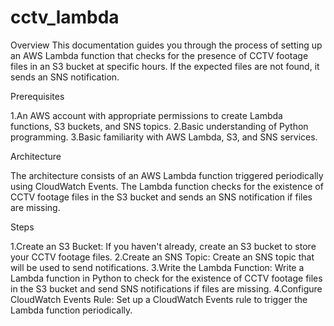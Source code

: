 # cctv_lambda

Overview
This documentation guides you through the process of setting up an AWS Lambda function that checks for the presence of CCTV footage files in an S3 bucket at specific hours. If the expected files are not found, it sends an SNS notification.

Prerequisites

1.An AWS account with appropriate permissions to create Lambda functions, S3 buckets, and SNS topics.
2.Basic understanding of Python programming.
3.Basic familiarity with AWS Lambda, S3, and SNS services.

Architecture

The architecture consists of an AWS Lambda function triggered periodically using CloudWatch Events. The Lambda function checks for the existence of CCTV footage files in the S3 bucket and sends an SNS notification if files are missing.

Steps

1.Create an S3 Bucket: If you haven't already, create an S3 bucket to store your CCTV footage files.
2.Create an SNS Topic: Create an SNS topic that will be used to send notifications.
3.Write the Lambda Function: Write a Lambda function in Python to check for the existence of CCTV footage files in the S3 bucket and send SNS notifications if files are missing.
4.Configure CloudWatch Events Rule: Set up a CloudWatch Events rule to trigger the Lambda function periodically.


